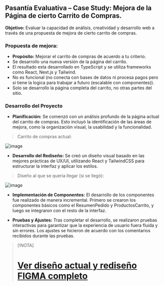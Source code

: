## Pasantía Evaluativa – Case Study: Mejora de la Página de cierto Carrito de Compras.

**Objetivo:** Evaluar la capacidad de análisis, creatividad y desarrollo web a través de una propuesta de mejora de cierto carrito de compras.

### Propuesta de mejora:

- **Propósito:** Mejorar el carrito de compras de acuerdo a tu criterio.
- Se desarrollo una nueva versión de la página del carrito.
- El resultado esta desarrollado en TypeScript y se utiliza frameworks como React, Next.js y Tailwind.
- No es funcional (no conecta con bases de datos ni procesa pagos pero si tiene la logica para trabajar a futuro (escalable con componentes)).
- Solo se desarrollo la página completa del carrito, no otras partes del sitio.

### Desarrollo del Proyecto

- **Planificación:** Se comenzó con un análisis profundo de la página actual del carrito de compras. Esto incluyó la identificación de las áreas de mejora, como la organización visual, la usabilidad y la funcionalidad.

> Carrito de compras actual:

![image](https://github.com/user-attachments/assets/25cc09df-2baa-4838-9b58-09ba0df8ad2d)

- **Desarrollo del Rediseño:** Se creó un diseño visual basado en las mejores prácticas de UX/UI, utilizando React y TailwindCSS para estructurar la interfaz y aplicar los estilos.

> Diseño al que se queria llegar (si se llegó):

![image](https://github.com/user-attachments/assets/07b7aee0-692d-4560-9ae7-07b3d1fb9377)

- **Implementación de Componentes:** El desarrollo de los componentes fue realizado de manera incremental. Primero se crearon los componentes básicos como el ResumenPedido y ProductosCarrito, y luego se integraron con el resto de la interfaz.

- **Pruebas y Ajustes:** Tras completar el desarrollo, se realizaron pruebas interactivas para garantizar que la experiencia de usuario fuera fluida y sin errores. Los ajustes se hicieron de acuerdo con los comentarios recibidos durante las pruebas.

> [!NOTA]
> # [Ver diseño actual y rediseño FIGMA completo](https://www.figma.com/design/gaU8XekbU2vQ13bUMonSsQ/Carrito-de-compras-LOLO?node-id=0-1&t=pwOgVEZjtTa8Pu2p-1)


